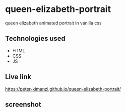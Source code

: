 # queen-elizabeth-portrait

queen elizabeth animated portrait in vanilla css

## Technologies used

* HTML
* CSS
* JS

## Live link

https://peter-kimanzi.github.io/queen-elizabeth-portrait/


## screenshot
